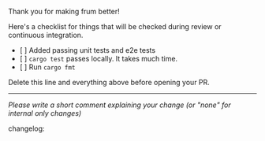 Thank you for making frum better!

Here's a checklist for things that will be checked during review or continuous integration.

- \[ ] Added passing unit tests and e2e tests
- \[ ] `cargo test` passes locally. It takes much time.
- \[ ] Run `cargo fmt`

Delete this line and everything above before opening your PR.

---

*Please write a short comment explaining your change (or "none" for internal only changes)*

changelog:
